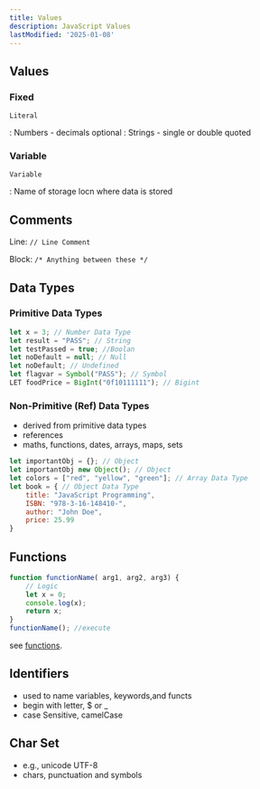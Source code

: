 ```yaml
---
title: Values
description: JavaScript Values
lastModified: '2025-01-08'
---
```


## Values

### Fixed

`Literal`

:    Numbers - decimals optional
:    Strings - single or double quoted

### Variable

`Variable`

:    Name of storage locn where data is stored

## Comments

Line: `// Line Comment`

Block: `/* Anything between these */`

## Data Types

### Primitive Data Types

```js
let x = 3; // Number Data Type
let result = "PASS"; // String
let testPassed = true; //Boolan
let noDefault = null; // Null
let noDefault; // Undefined
let flagvar = Symbol("PASS"); // Symbol
LET foodPrice = BigInt("0f10111111"); // Bigint
```

### Non-Primitive (Ref) Data Types

- derived from primitive data types
- references
- maths, functions, dates, arrays, maps, sets

```js
let importantObj = {}; // Object
let importantObj new Object(); // Object
let colors = ["red", "yellow", "green"]; // Array Data Type
let book = { // Object Data Type
    title: "JavaScript Programming",
    ISBN: "978-3-16-148410-",
    author: "John Doe",
    price: 25.99
}
```

## Functions

```js
function functionName( arg1, arg2, arg3) {
    // Logic
    let x = 0;
    console.log(x);
    return x;
}
functionName(); //execute
```

see [functions](../javascript/functions.md).

## Identifiers

- used to name variables, keywords,and functs
- begin with letter, $ or _
- case Sensitive, camelCase

## Char Set

- e.g., unicode UTF-8
- chars, punctuation and symbols
